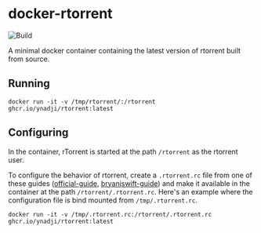 docker-rtorrent
===============

![Build](https://github.com/ynadji/docker-rtorrent/actions/workflows/docker-image.yml/badge.svg)

A minimal docker container containing the latest version of rtorrent built from
source.

Running
-------

    docker run -it -v /tmp/rtorrent/:/rtorrent ghcr.io/ynadji/rtorrent:latest

Configuring
-----------

In the container, rTorrent is started at the path `/rtorrent` as the rtorrent
user.

To configure the behavior of rtorrent, create a `.rtorrent.rc` file from one of
these guides ([official-guide], [bryanjswift-guide]) and make it available in
the container at the path `/rtorrent/.rtorrent.rc`. Here's an example where the
configuration file is bind mounted from `/tmp/.rtorrent.rc`.

    docker run -it -v /tmp/.rtorrent.rc:/rtorrent/.rtorrent.rc ghcr.io/ynadji/rtorrent:latest

[official-guide]: https://github.com/rakshasa/rtorrent/wiki/Config-Guide
[bryanjswift-guide]: https://gist.github.com/bryanjswift/1525912

